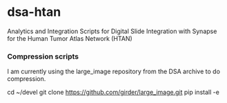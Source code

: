 # dsa-htan
Analytics and Integration Scripts for Digital Slide Integration with Synapse for the Human Tumor Atlas Network (HTAN)


### Compression scripts
I am currently using the large_image repository from the DSA archive to do
compression.

cd ~/devel
git clone https://github.com/girder/large_image.git
 pip install -e

